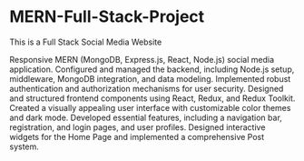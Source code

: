 # MERN-Full-Stack-Project

This is a Full Stack Social Media Website

Responsive MERN (MongoDB, Express.js, React, Node.js) social media application.
Configured and managed the backend, including Node.js setup, middleware, MongoDB integration, and data modeling.
Implemented robust authentication and authorization mechanisms for user security.
Designed and structured frontend components using React, Redux, and Redux Toolkit.
Created a visually appealing user interface with customizable color themes and dark mode.
Developed essential features, including a navigation bar, registration, and login pages, and user profiles.
Designed interactive widgets for the Home Page and implemented a comprehensive Post system.
